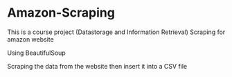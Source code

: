 # Amazon-Scraping

This is a course project (Datastorage and Information Retrieval)
Scraping for amazon website

Using BeautifulSoup

Scraping the data from the website then insert it into a CSV file
